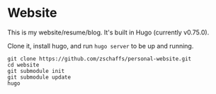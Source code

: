 Website
========

This is my website/resume/blog. It's built in Hugo (currently v0.75.0).

Clone it, install hugo, and run `hugo server` to be up and running.

```
git clone https://github.com/zschaffs/personal-website.git
cd website
git submodule init
git submodule update
hugo
```
